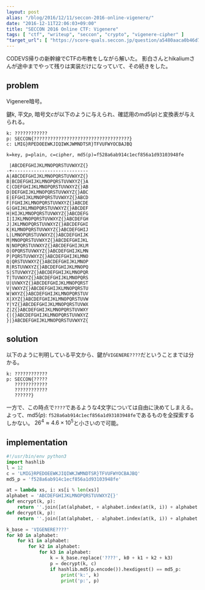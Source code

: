 ```yaml
---
layout: post
alias: "/blog/2016/12/11/seccon-2016-online-vigenere/"
date: "2016-12-11T22:06:03+09:00"
title: "SECCON 2016 Online CTF: Vigenere"
tags: [ "ctf", "writeup", "seccon", "crypto", "vigenere-cipher" ]
"target_url": [ "https://score-quals.seccon.jp/question/a5480aaca0b46d7785bd9916186ede557a91835f" ]
---
```


CODEVS帰りの新幹線でCTFの布教をしながら解いた。
影白さんとhikaliumさんが途中までやって残りは実装だけになっていて、その続きをした。

## problem

Vigenere暗号。

鍵$k$, 平文$p$, 暗号文$c$が以下のように与えられ、確認用の$\mathrm{md5}(p)$と変換表が与えられる。

```
k: ????????????
p: SECCON{???????????????????????????????????}
c: LMIG}RPEDOEEWKJIQIWKJWMNDTSR}TFVUFWYOCBAJBQ

k=key, p=plain, c=cipher, md5(p)=f528a6ab914c1ecf856a1d93103948fe

 |ABCDEFGHIJKLMNOPQRSTUVWXYZ{}
-+----------------------------
A|ABCDEFGHIJKLMNOPQRSTUVWXYZ{}
B|BCDEFGHIJKLMNOPQRSTUVWXYZ{}A
C|CDEFGHIJKLMNOPQRSTUVWXYZ{}AB
D|DEFGHIJKLMNOPQRSTUVWXYZ{}ABC
E|EFGHIJKLMNOPQRSTUVWXYZ{}ABCD
F|FGHIJKLMNOPQRSTUVWXYZ{}ABCDE
G|GHIJKLMNOPQRSTUVWXYZ{}ABCDEF
H|HIJKLMNOPQRSTUVWXYZ{}ABCDEFG
I|IJKLMNOPQRSTUVWXYZ{}ABCDEFGH
J|JKLMNOPQRSTUVWXYZ{}ABCDEFGHI
K|KLMNOPQRSTUVWXYZ{}ABCDEFGHIJ
L|LMNOPQRSTUVWXYZ{}ABCDEFGHIJK
M|MNOPQRSTUVWXYZ{}ABCDEFGHIJKL
N|NOPQRSTUVWXYZ{}ABCDEFGHIJKLM
O|OPQRSTUVWXYZ{}ABCDEFGHIJKLMN
P|PQRSTUVWXYZ{}ABCDEFGHIJKLMNO
Q|QRSTUVWXYZ{}ABCDEFGHIJKLMNOP
R|RSTUVWXYZ{}ABCDEFGHIJKLMNOPQ
S|STUVWXYZ{}ABCDEFGHIJKLMNOPQR
T|TUVWXYZ{}ABCDEFGHIJKLMNOPQRS
U|UVWXYZ{}ABCDEFGHIJKLMNOPQRST
V|VWXYZ{}ABCDEFGHIJKLMNOPQRSTU
W|WXYZ{}ABCDEFGHIJKLMNOPQRSTUV
X|XYZ{}ABCDEFGHIJKLMNOPQRSTUVW
Y|YZ{}ABCDEFGHIJKLMNOPQRSTUVWX
Z|Z{}ABCDEFGHIJKLMNOPQRSTUVWXY
{|{}ABCDEFGHIJKLMNOPQRSTUVWXYZ
}|}ABCDEFGHIJKLMNOPQRSTUVWXYZ{
```

## solution

以下のように判明している平文から、鍵が`VIGENERE????`だということまでは分かる。

```
k: ????????????
p: SECCON{?????
   ????????????
   ????????????
   ??????}
```

一方で、この時点で`????`であるような$4$文字については自由に決めてしまえる。
よって、$\mathrm{md5}(p)$: `f528a6ab914c1ecf856a1d93103948fe`であるものを全探索するしかない。
$26^4 \approx 4.6 \times 10^5$と小さいので可能。

## implementation

``` python
#!/usr/bin/env python3
import hashlib
l = 12
c = 'LMIG}RPEDOEEWKJIQIWKJWMNDTSR}TFVUFWYOCBAJBQ'
md5_p = 'f528a6ab914c1ecf856a1d93103948fe'

at = lambda xs, i: xs[i % len(xs)]
alphabet = 'ABCDEFGHIJKLMNOPQRSTUVWXYZ{}'
def encrypt(k, p):
    return ''.join([at(alphabet, + alphabet.index(at(k, i)) + alphabet.index(p[i])) for i in range(len(p))])
def decrypt(k, p):
    return ''.join([at(alphabet, - alphabet.index(at(k, i)) + alphabet.index(p[i])) for i in range(len(p))])

k_base = 'VIGENERE????'
for k0 in alphabet:
    for k1 in alphabet:
        for k2 in alphabet:
            for k3 in alphabet:
                k = k_base.replace('????', k0 + k1 + k2 + k3)
                p = decrypt(k, c)
                if hashlib.md5(p.encode()).hexdigest() == md5_p:
                    print('k:', k)
                    print('p:', p)
```
